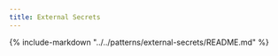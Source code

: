 ```yaml
---
title: External Secrets
---
```


{%
   include-markdown "../../patterns/external-secrets/README.md"
%}
